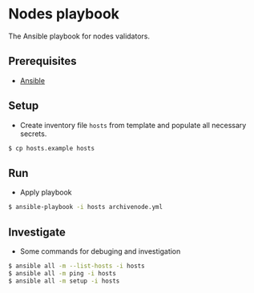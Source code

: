 # Nodes playbook
The Ansible playbook for nodes validators.

## Prerequisites
- [Ansible](https://docs.ansible.com/ansible/latest/installation_guide/installation_distros.html#installing-ansible-on-ubuntu)

## Setup
- Create inventory file `hosts` from template and populate all necessary secrets.
```sh
$ cp hosts.example hosts
```

## Run
- Apply playbook
```sh
$ ansible-playbook -i hosts archivenode.yml
```

## Investigate
- Some commands for debuging and investigation
```sh
$ ansible all -m --list-hosts -i hosts
$ ansible all -m ping -i hosts
$ ansible all -m setup -i hosts
```
